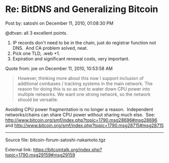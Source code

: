# Re: BitDNS and Generalizing Bitcoin

Post by: satoshi on December 11, 2010, 01:08:30 PM

@dtvan: all 3 excellent points.<br />
1) IP records don't need to be in the chain, just do registrar function not DNS. &nbsp;And CA problem solved, neat.<br />
2) Pick one TLD, .web +1.<br />
3) Expiration and significant renewal costs, very important.

Quote from: joe on December 11, 2010, 10:53:58 AM
>
> However, thinking more about this now I support inclusion of additional coinbases / tracking systems in the main network. The reason for doing this is so as not to water down CPU power into multiple networks. We want one strong network, so the network should be versatile.

Avoiding CPU power fragmentation is no longer a reason. &nbsp;Independent networks/chains can share CPU power without sharing much else. &nbsp;See: http://www.bitcoin.org/smf/index.php?topic=1790.msg28696#msg28696 and http://www.bitcoin.org/smf/index.php?topic=1790.msg28715#msg28715

---

Source file: bitcoin-forum-satoshi-nakamoto.tgz

External link: https://bitcointalk.org/index.php?topic=1790.msg29159#msg29159